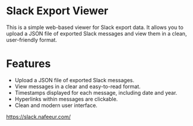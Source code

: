 # Slack Export Viewer

This is a simple web-based viewer for Slack export data. It allows you to upload a JSON file of exported Slack messages and view them in a clean, user-friendly format.

# Features
- Upload a JSON file of exported Slack messages.
- View messages in a clear and easy-to-read format.
- Timestamps displayed for each message, including date and year.
- Hyperlinks within messages are clickable.
- Clean and modern user interface.

https://slack.nafeeur.com/

